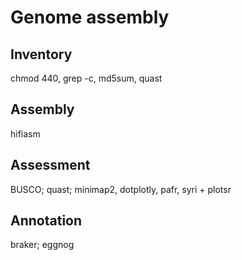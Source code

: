 # Genome assembly


## Inventory

chmod 440,
grep -c,
md5sum,
quast

## Assembly

hifiasm


## Assessment

BUSCO;
quast;
minimap2, dotplotly, pafr, syri + plotsr

## Annotation

braker;
eggnog






